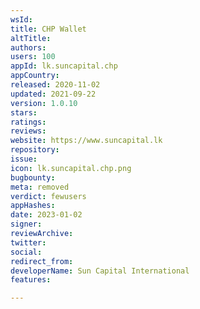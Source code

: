 ```yaml
---
wsId: 
title: CHP Wallet
altTitle: 
authors: 
users: 100
appId: lk.suncapital.chp
appCountry: 
released: 2020-11-02
updated: 2021-09-22
version: 1.0.10
stars: 
ratings: 
reviews: 
website: https://www.suncapital.lk
repository: 
issue: 
icon: lk.suncapital.chp.png
bugbounty: 
meta: removed
verdict: fewusers
appHashes: 
date: 2023-01-02
signer: 
reviewArchive: 
twitter: 
social: 
redirect_from: 
developerName: Sun Capital International
features: 

---
```


